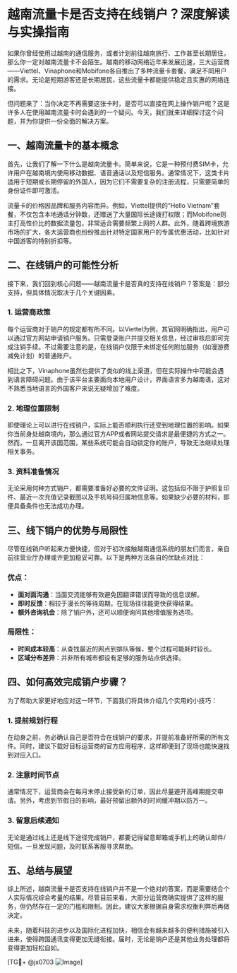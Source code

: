 # 越南流量卡是否支持在线销户？深度解读与实操指南

如果你曾经使用过越南的通信服务，或者计划前往越南旅行、工作甚至长期居住，那么你一定对越南流量卡不会陌生。越南的移动网络近年来发展迅速，三大运营商——Viettel、Vinaphone和Mobifone各自推出了多种流量卡套餐，满足不同用户的需求。无论是短期游客还是长期居民，这些流量卡都能提供稳定且实惠的网络连接。

但问题来了：当你决定不再需要这张卡时，是否可以直接在网上操作销户呢？这是许多人在使用越南流量卡时会遇到的一个疑问。今天，我们就来详细探讨这个问题，并为你提供一份全面的解决方案。

## 一、越南流量卡的基本概念

首先，让我们了解一下什么是越南流量卡。简单来说，它是一种预付费SIM卡，允许用户在越南境内使用移动数据、语音通话以及短信服务。通常情况下，这类卡片适用于短期或长期停留的外国人，因为它们不需要复杂的注册流程，只需要简单的身份证件即可激活。

流量卡的价格因品牌和服务内容而异。例如，Viettel提供的“Hello Vietnam”套餐，不仅包含本地通话分钟数，还赠送了大量国际长途拨打权限；而Mobifone则主打高性价比的数据流量包，非常适合需要频繁上网的人群。此外，随着跨境旅游市场的扩大，各大运营商也纷纷推出针对特定国家用户的专属优惠活动，比如针对中国游客的特别折扣等。

## 二、在线销户的可能性分析

接下来，我们回到核心问题——越南流量卡是否真的支持在线销户？答案是：部分支持，但具体情况取决于几个关键因素。

### 1. **运营商政策**
每个运营商对于销户的规定都有所不同。以Viettel为例，其官网明确指出，用户可以通过官方网站申请销户服务。只需登录账户并提交相关信息，经过审核后即可完成注销手续。不过需要注意的是，在线销户仅限于未绑定任何附加服务（如漫游费减免计划）的普通账户。

相比之下，Vinaphone虽然也提供了类似的线上渠道，但在实际操作中可能会遇到语言障碍问题。由于该平台主要面向本地用户设计，界面语言多为越南语，这对不熟悉当地语言的外国客户来说无疑增加了难度。

### 2. **地理位置限制**
即使理论上可以进行在线销户，实际上能否顺利执行还受到地理位置的影响。如果你当前身处越南境内，那么通过官方APP或者网站提交请求是最便捷的方式之一。然而，一旦离开该国范围，某些系统可能会自动锁定你的账户，导致无法继续处理相关事务。

### 3. **资料准备情况**
无论采用何种方式销户，都需要准备好必要的文件证明。这包括但不限于护照复印件、最近一次充值记录截图以及手机号码归属地信息等。如果缺少必要的材料，即便具备条件也无法成功办理。

## 三、线下销户的优势与局限性

尽管在线销户听起来方便快捷，但对于初次接触越南通信系统的朋友们而言，亲自前往营业厅办理或许更加稳妥可靠。以下是两种方法各自的优缺点对比：

### 优点：
- **面对面沟通**：当面交流能够有效避免因翻译错误而导致的信息误解。
- **即时反馈**：相较于漫长的等待周期，在现场往往能更快获得结果。
- **额外咨询机会**：除了销户外，还可以顺便询问其他增值服务选项。

### 局限性：
- **时间成本较高**：从查找最近的网点到排队等候，整个过程可能耗时较长。
- **区域分布差异**：并非所有城市都设有足够的服务站点供选择。

## 四、如何高效完成销户步骤？

为了帮助大家更好地应对这一环节，下面我们将具体介绍几个实用的小技巧：

### 1. 提前规划行程
在动身之前，务必确认自己是否符合在线销户的要求，并提前准备好所需的所有文件。同时，建议下载好目标运营商的官方应用程序，这样即便到了现场也能快速找到对应入口。

### 2. 注意时间节点
通常情况下，运营商会在每月末停止接受新的订单，因此尽量避开高峰期提交申请。另外，考虑到节假日的影响，最好预留出额外的时间缓冲期以防万一。

### 3. 留意后续通知
无论是通过线上还是线下途径完成销户，都要记得留意邮箱或手机上的确认邮件/短信。一旦发现问题，及时联系客服寻求帮助。

## 五、总结与展望

综上所述，越南流量卡是否支持在线销户并不是一个绝对的答案，而是需要结合个人实际情况综合考量的结果。尽管目前来看，大部分运营商确实提供了这样的服务，但仍然存在一定的门槛和限制。因此，建议大家根据自身需求权衡利弊后再做决定。

未来，随着科技的进步以及国际化进程加快，相信会有越来越多的便利措施被引入进来，使得跨国通讯变得更加无缝衔接。届时，无论是销户还是其他业务处理都将变得更加轻松自如。

[TG💪+ @jx0703 ![Image](https://github.com/user-attachments/assets/dbca1d08-cadb-493c-b0ec-ad6f7a83f270)]